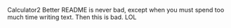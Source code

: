 Calculator2
Better README is never bad, except when you must spend too much time writing text. Then this is bad. LOL